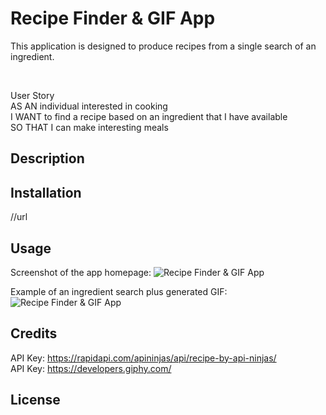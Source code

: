 # Recipe Finder & GIF App

This application is designed to produce recipes from a single search of an ingredient.


<br>

User Story <br>
AS AN individual interested in cooking <br>
I WANT to find a recipe based on an ingredient that I have available <br>
SO THAT I can make interesting meals





## Description




## Installation

//url 



## Usage

Screenshot of the app homepage:
![Recipe Finder & GIF App](./assets/images/App%20Screenshot.png)


Example of an ingredient search plus generated GIF:
![Recipe Finder & GIF App](./assets/images/Tomato%20ingredient%20search.png)



## Credits
API Key: https://rapidapi.com/apininjas/api/recipe-by-api-ninjas/
<br>
API Key: https://developers.giphy.com/



## License



